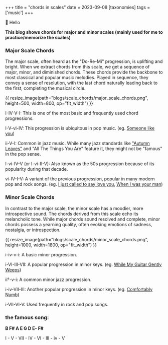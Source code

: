 +++
title = "chords in scales"
date = 2023-09-08
[taxonomies]
tags = ['music']
+++

👋 Hello

**This blog shows chords for major and minor scales (mainly used for me to practice/memorize the scales)**

### Major Scale Chords
The major scale, often heard as the "Do-Re-Mi" progression, is uplifting and bright. When we extract chords from this scale, we get a sequence of major, minor, and diminished chords. These chords provide the backbone to most classical and popular music melodies. Played in sequence, they convey a sense of resolution, with the last chord naturally leading back to the first, completing the musical circle. 

{{ resize_image(path="blogs/scale_chords/major_scale_chords.png", height=500, width=800, op="fit_width") }}


I-IV-V-I: This is one of the most basic and frequently used chord progressions. 

I-V-vi-IV: This progression is ubiquitous in pop music. (eg. [Someone like you](https://open.spotify.com/track/1zwMYTA5nlNjZxYrvBB2pV?si=10bea2ba886146eb))

ii-V-I: Common in jazz music. While many jazz standards like ["Autumn Leaves"](https://music.apple.com/us/album/autumn-leaves/724729986?i=724730318) and "All The Things You Are" feature it, they might not be "famous" in the pop sense.

I-vi-IV-V (or I-vi-II-V): Also known as the 50s progression because of its popularity during that decade. 

vi-IV-I-V: A variant of the previous progression, popular in many modern pop and rock songs. (eg. [I just called to say love you](https://open.spotify.com/track/6RNDeRnWsRMjPdNVgupZCs?si=c5d3c70f2bb44d23), [When I was your man](https://open.spotify.com/track/0nJW01T7XtvILxQgC5J7Wh?si=a006a5259dee4f99))

### Minor Scale Chords
In contrast to the major scale, the minor scale has a moodier, more introspective sound. The chords derived from this scale echo its melancholic tone. While major chords sound resolved and complete, minor chords possess a yearning quality, often evoking emotions of sadness, nostalgia, or introspection. 

{{ resize_image(path="blogs/scale_chords/minor_scale_chords.png", height=1000, width=1800, op="fit_width") }}

i-iv-v-i: A basic minor progression. 

i-VI-III-VII: A popular progression in minor keys. (eg. [While My Guitar Gently Weeps](https://music.apple.com/us/album/while-my-guitar-gently-weeps/1441133180?i=1441133644))

ii°-v-i: A common minor jazz progression. 

i-iv-VII-III: Another popular progression in minor keys. (eg. [Comfortably Numb](https://music.apple.com/us/album/comfortably-numb/1065975633?i=1065976170))

i-VII-VI-V: Used frequently in rock and pop songs. 



### the famous song: 

**B F# A E G D E- F#**

I - V - VII - IV - VI - III - iv - V 